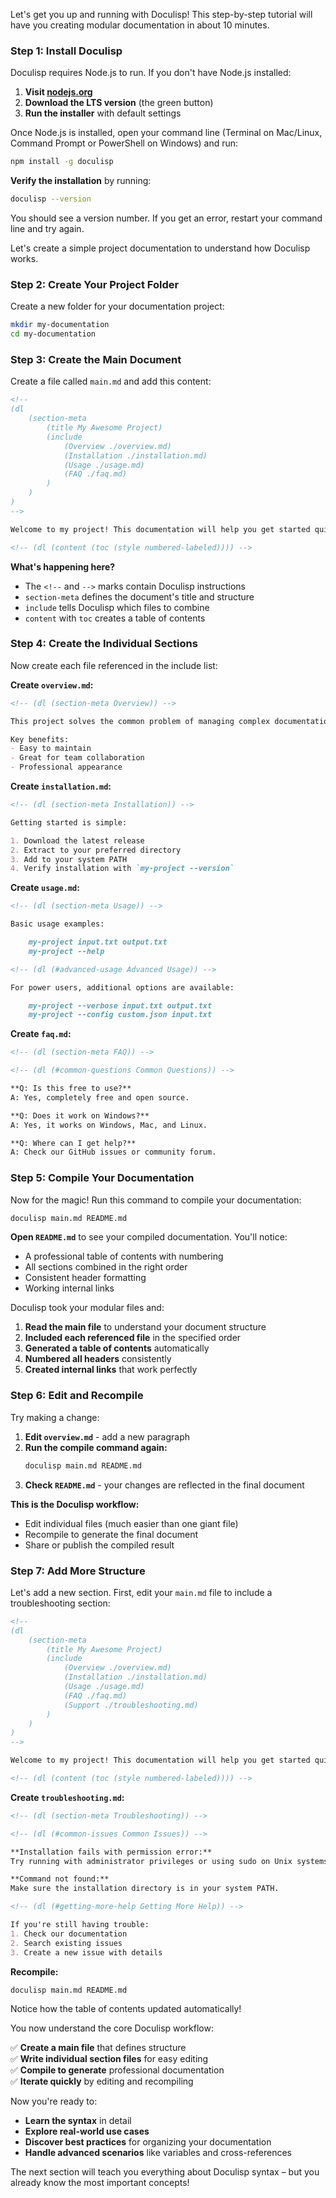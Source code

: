<!-- (dl (section-meta Getting Started)) -->

Let's get you up and running with Doculisp! This step-by-step tutorial will have you creating modular documentation in about 10 minutes.

<!-- (dl (#installation Installation)) -->

### Step 1: Install Doculisp

Doculisp requires Node.js to run. If you don't have Node.js installed:

1. **Visit [nodejs.org](https://nodejs.org)**
2. **Download the LTS version** (the green button)
3. **Run the installer** with default settings

Once Node.js is installed, open your command line (Terminal on Mac/Linux, Command Prompt or PowerShell on Windows) and run:

```bash
npm install -g doculisp
```

**Verify the installation** by running:
```bash
doculisp --version
```

You should see a version number. If you get an error, restart your command line and try again.

<!-- (dl (#first-document Your First Doculisp Document)) -->

Let's create a simple project documentation to understand how Doculisp works.

### Step 2: Create Your Project Folder

Create a new folder for your documentation project:

```bash
mkdir my-documentation
cd my-documentation
```

### Step 3: Create the Main Document

Create a file called `main.md` and add this content:

```markdown
<!--
(dl
    (section-meta
        (title My Awesome Project)
        (include
            (Overview ./overview.md)
            (Installation ./installation.md)
            (Usage ./usage.md)
            (FAQ ./faq.md)
        )
    )
)
-->

Welcome to my project! This documentation will help you get started quickly.

<!-- (dl (content (toc (style numbered-labeled)))) -->
```

**What's happening here?**
- The `<!--` and `-->` marks contain Doculisp instructions
- `section-meta` defines the document's title and structure
- `include` tells Doculisp which files to combine
- `content` with `toc` creates a table of contents

### Step 4: Create the Individual Sections

Now create each file referenced in the include list:

**Create `overview.md`:**
```markdown
<!-- (dl (section-meta Overview)) -->

This project solves the common problem of managing complex documentation by breaking it into manageable pieces.

Key benefits:
- Easy to maintain
- Great for team collaboration
- Professional appearance
```

**Create `installation.md`:**
```markdown
<!-- (dl (section-meta Installation)) -->

Getting started is simple:

1. Download the latest release
2. Extract to your preferred directory
3. Add to your system PATH
4. Verify installation with `my-project --version`
```

**Create `usage.md`:**
```markdown
<!-- (dl (section-meta Usage)) -->

Basic usage examples:

    my-project input.txt output.txt
    my-project --help

<!-- (dl (#advanced-usage Advanced Usage)) -->

For power users, additional options are available:

    my-project --verbose input.txt output.txt
    my-project --config custom.json input.txt
```
**Create `faq.md`:**
```markdown
<!-- (dl (section-meta FAQ)) -->

<!-- (dl (#common-questions Common Questions)) -->

**Q: Is this free to use?**
A: Yes, completely free and open source.

**Q: Does it work on Windows?**
A: Yes, it works on Windows, Mac, and Linux.

**Q: Where can I get help?**
A: Check our GitHub issues or community forum.
```

### Step 5: Compile Your Documentation

Now for the magic! Run this command to compile your documentation:

```bash
doculisp main.md README.md
```

**Open `README.md`** to see your compiled documentation. You'll notice:
- A professional table of contents with numbering
- All sections combined in the right order
- Consistent header formatting
- Working internal links

<!-- (dl (#understanding-the-result Understanding What Happened)) -->

Doculisp took your modular files and:

1. **Read the main file** to understand your document structure
2. **Included each referenced file** in the specified order
3. **Generated a table of contents** automatically
4. **Numbered all headers** consistently
5. **Created internal links** that work perfectly

<!-- (dl (#making-changes Making Changes)) -->

### Step 6: Edit and Recompile

Try making a change:

1. **Edit `overview.md`** - add a new paragraph
2. **Run the compile command again:**
   ```bash
   doculisp main.md README.md
   ```
3. **Check `README.md`** - your changes are reflected in the final document

**This is the Doculisp workflow:**
- Edit individual files (much easier than one giant file)
- Recompile to generate the final document
- Share or publish the compiled result

<!-- (dl (#next-level Taking It to the Next Level)) -->

### Step 7: Add More Structure

Let's add a new section. First, edit your `main.md` file to include a troubleshooting section:

```markdown
<!--
(dl
    (section-meta
        (title My Awesome Project)
        (include
            (Overview ./overview.md)
            (Installation ./installation.md)
            (Usage ./usage.md)
            (FAQ ./faq.md)
            (Support ./troubleshooting.md)
        )
    )
)
-->

Welcome to my project! This documentation will help you get started quickly.

<!-- (dl (content (toc (style numbered-labeled)))) -->
```

**Create `troubleshooting.md`:**
```markdown
<!-- (dl (section-meta Troubleshooting)) -->

<!-- (dl (#common-issues Common Issues)) -->

**Installation fails with permission error:**
Try running with administrator privileges or using sudo on Unix systems.

**Command not found:**
Make sure the installation directory is in your system PATH.

<!-- (dl (#getting-more-help Getting More Help)) -->

If you're still having trouble:
1. Check our documentation
2. Search existing issues
3. Create a new issue with details
```

**Recompile:**
```bash
doculisp main.md README.md
```

Notice how the table of contents updated automatically!

<!-- (dl (#congratulations Congratulations!)) -->

You now understand the core Doculisp workflow:

✅ **Create a main file** that defines structure  
✅ **Write individual section files** for easy editing  
✅ **Compile to generate** professional documentation  
✅ **Iterate quickly** by editing and recompiling  

<!-- (dl (#what-next What's Next?)) -->

Now you're ready to:
- **Learn the syntax** in detail
- **Explore real-world use cases** 
- **Discover best practices** for organizing your documentation
- **Handle advanced scenarios** like variables and cross-references

The next section will teach you everything about Doculisp syntax – but you already know the most important concepts!
